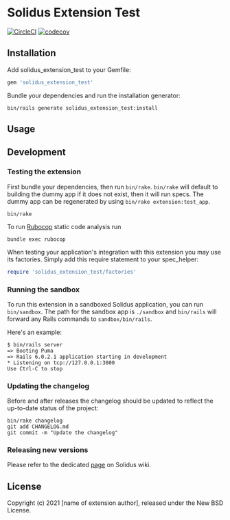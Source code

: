 # Solidus Extension Test

[![CircleCI](https://circleci.com/gh/seriousammy/solidus_extension_test.svg?style=shield)](https://circleci.com/gh/seriousammy/solidus_extension_test)
[![codecov](https://codecov.io/gh/seriousammy/solidus_extension_test/branch/master/graph/badge.svg)](https://codecov.io/gh/seriousammy/solidus_extension_test)

<!-- Explain what your extension does. -->

## Installation

Add solidus_extension_test to your Gemfile:

```ruby
gem 'solidus_extension_test'
```

Bundle your dependencies and run the installation generator:

```shell
bin/rails generate solidus_extension_test:install
```

## Usage

<!-- Explain how to use your extension once it's been installed. -->

## Development

### Testing the extension

First bundle your dependencies, then run `bin/rake`. `bin/rake` will default to building the dummy
app if it does not exist, then it will run specs. The dummy app can be regenerated by using
`bin/rake extension:test_app`.

```shell
bin/rake
```

To run [Rubocop](https://github.com/bbatsov/rubocop) static code analysis run

```shell
bundle exec rubocop
```

When testing your application's integration with this extension you may use its factories.
Simply add this require statement to your spec_helper:

```ruby
require 'solidus_extension_test/factories'
```

### Running the sandbox

To run this extension in a sandboxed Solidus application, you can run `bin/sandbox`. The path for
the sandbox app is `./sandbox` and `bin/rails` will forward any Rails commands to
`sandbox/bin/rails`.

Here's an example:

```
$ bin/rails server
=> Booting Puma
=> Rails 6.0.2.1 application starting in development
* Listening on tcp://127.0.0.1:3000
Use Ctrl-C to stop
```

### Updating the changelog

Before and after releases the changelog should be updated to reflect the up-to-date status of
the project:

```shell
bin/rake changelog
git add CHANGELOG.md
git commit -m "Update the changelog"
```

### Releasing new versions

Please refer to the dedicated [page](https://github.com/solidusio/solidus/wiki/How-to-release-extensions) on Solidus wiki.

## License

Copyright (c) 2021 [name of extension author], released under the New BSD License.
